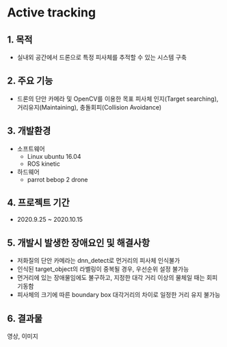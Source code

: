  Active tracking
==============
## 1. 목적
* 실내외 공간에서 드론으로 특정 피사체를 추적할 수 있는 시스템 구축

## 2. 주요 기능
* 드론의 단안 카메라 및 OpenCV를 이용한 목표 피사체 인지(Target searching), 거리유지(Maintaining), 충돌회피(Collision Avoidance)

## 3. 개발환경
* 소프트웨어
  - Linux ubuntu 16.04
  - ROS kinetic
* 하드웨어
  - parrot bebop 2 drone

## 4. 프로젝트 기간
* 2020.9.25 ~ 2020.10.15

## 5. 개발시 발생한 장애요인 및 해결사항
* 저화질의 단안 카메라는 dnn_detect로 먼거리의 피사체 인식불가 
* 인식된 target_object의 라벨링이 중복될 경우, 우선순위 설정 불가능
* 먼거리에 있는 장애물임에도 불구하고, 지정한 대각 거리 이상의 물체일 때는 회피 기동함
* 피사체의 크기에 따른 boundary box 대각거리의 차이로 일정한 거리 유지 불가능

## 6. 결과물
영상, 이미지



